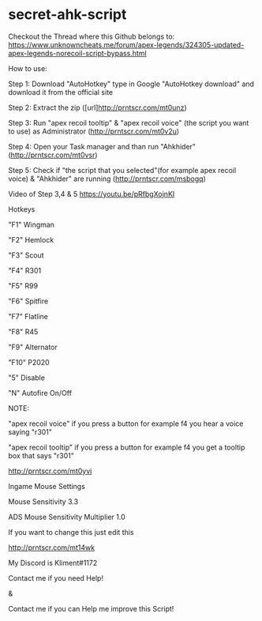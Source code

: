 # secret-ahk-script

Checkout the Thread where this Github belongs to:
https://www.unknowncheats.me/forum/apex-legends/324305-updated-apex-legends-norecoil-script-bypass.html

How to use:

Step 1:
Download "AutoHotkey"
type in Google "AutoHotkey download"
and download it from the official site 

Step 2:
Extract the zip
([url]http://prntscr.com/mt0unz)

Step 3:
Run "apex recoil tooltip" & "apex recoil voice" (the script you want to use) as Administrator
(http://prntscr.com/mt0v2u)

Step 4:
Open your Task manager and than run "Ahkhider"
(http://prntscr.com/mt0vsr)

Step 5:
Check if "the script that you selected"(for example apex recoil voice) & "Ahkhider" are running
(http://prntscr.com/msbogq)

Video of Step 3,4 & 5
https://youtu.be/pRfbgXojnKI

Hotkeys

"F1" Wingman

"F2" Hemlock

"F3" Scout

"F4" R301

"F5" R99

"F6" Spitfire

"F7" Flatline

"F8"	R45

"F9" Alternator

"F10" P2020

"5" Disable

"N" Autofire On/Off

NOTE:

"apex recoil voice" if you press a button for example f4 you hear a voice saying "r301"

"apex recoil tooltip" if you press a button for example f4 you get a tooltip box that says "r301"

http://prntscr.com/mt0yvi

Ingame Mouse Settings

Mouse Sensitivity 3.3

ADS Mouse Sensitivity Multiplier 1.0

If you want to change this just edit this

http://prntscr.com/mt14wk

My Discord is Kliment#1172

Contact me if you need Help!

&

Contact me if you can Help me improve this Script!
